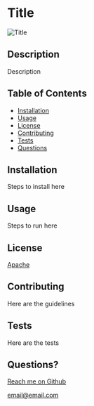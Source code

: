 
  # Title

  ![Title](https://img.shields.io/badge/License-Apache-brightgreen)

  ## Description 
  
  Description
  
  ## Table of Contents
  
  * [Installation](#installation)
  * [Usage](#usage)
  * [License](#license)
  * [Contributing](#contributing)
  * [Tests](#tests)
  * [Questions](#questions)
  
  
  ## Installation
  
  Steps to install here
  
  ## Usage 
  
  Steps to run here
  
  
  ## License

  [Apache](https://www.apache.org/licenses/LICENSE-2.0.html)
    

  ## Contributing
  
  Here are the guidelines
  
  ## Tests
  
  Here are the tests
  
  ## Questions?
  
  [Reach me on Github](https://github.com/Topash15)
  
  <email@email.com>